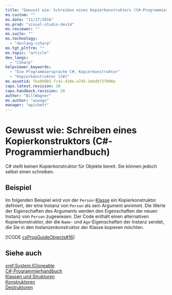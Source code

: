 ```yaml
---
title: "Gewusst wie: Schreiben eines Kopierkonstruktors (C#-Programmierhandbuch) | Microsoft Docs"
ms.custom: ""
ms.date: "11/17/2016"
ms.prod: "visual-studio-dev14"
ms.reviewer: ""
ms.suite: ""
ms.technology: 
  - "devlang-csharp"
ms.tgt_pltfrm: ""
ms.topic: "article"
dev_langs: 
  - "CSharp"
helpviewer_keywords: 
  - "Die Programmiersprache C#, Kopierkonstruktor"
  - "Kopierkonstruktor [C#]"
ms.assetid: fba899b5-fc41-428e-a745-3ebdbf37990a
caps.latest.revision: 20
caps.handback.revision: 20
author: "BillWagner"
ms.author: "wiwagn"
manager: "wpickett"
---
```

# Gewusst wie: Schreiben eines Kopierkonstruktors (C#-Programmierhandbuch)
C\# stellt keinen Kopierkonstruktor für Objekte bereit. Sie können jedoch selbst einen schreiben.  
  
## Beispiel  
 Im folgenden Beispiel wird von der `Person`\-[Klasse](../../../csharp/language-reference/keywords/class.md) ein Kopierkonstruktor definiert, der eine Instanz von `Person` als sein Argument annimmt.  Die Werte der Eigenschaften des Arguments werden den Eigenschaften der neuen Instanz von `Person` zugewiesen.  Der Code enthält einen alternativen Kopierkonstruktor, der die `Name`\- und `Age`\-Eigenschaften der Instanz sendet, die Sie in den Instanzenkonstruktor der Klasse kopieren möchten.  
  
 [!CODE [csProgGuideObjects#16](../CodeSnippet/VS_Snippets_VBCSharp/csProgGuideObjects#16)]  
  
## Siehe auch  
 <xref:System.ICloneable>   
 [C\#\-Programmierhandbuch](../../../csharp/programming-guide/index.md)   
 [Klassen und Strukturen](../../../csharp/programming-guide/classes-and-structs/index.md)   
 [Konstruktoren](../../../csharp/programming-guide/classes-and-structs/constructors.md)   
 [Destruktoren](../../../csharp/programming-guide/classes-and-structs/destructors.md)